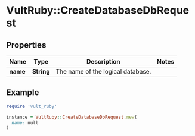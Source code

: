 # VultRuby::CreateDatabaseDbRequest

## Properties

| Name | Type | Description | Notes |
| ---- | ---- | ----------- | ----- |
| **name** | **String** | The name of the logical database. |  |

## Example

```ruby
require 'vult_ruby'

instance = VultRuby::CreateDatabaseDbRequest.new(
  name: null
)
```

